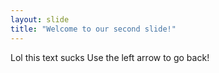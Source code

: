 ```yaml
---
layout: slide
title: "Welcome to our second slide!"
---
```

Lol this text sucks
Use the left arrow to go back!
